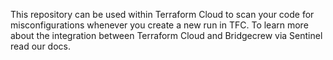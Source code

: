 This repository can be used within Terraform Cloud to scan your code for misconfigurations whenever you create a new run in TFC. 
To learn more about the integration between Terraform Cloud and Bridgecrew via Sentinel read our docs.
